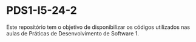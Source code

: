 # PDS1-I5-24-2

Este repositório tem o objetivo de disponibilizar os códigos utilizados nas aulas de Práticas de Desenvolvimento de Software 1.
